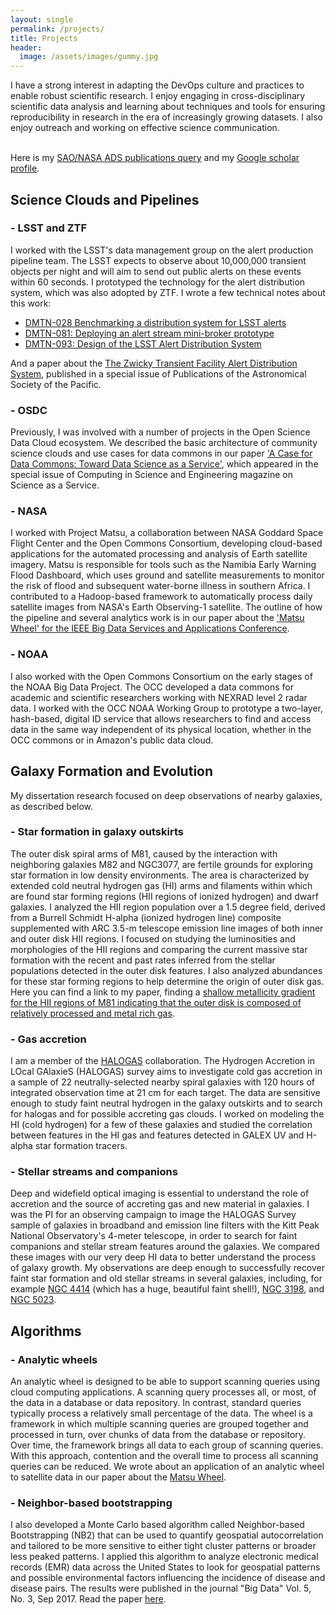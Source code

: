 ```yaml
---
layout: single
permalink: /projects/
title: Projects 
header:
  image: /assets/images/gummy.jpg
---
```


I have a strong interest in adapting the DevOps culture and practices to enable
robust scientific research.
I enjoy engaging in cross-disciplinary scientific data analysis and learning
about techniques and tools for ensuring reproducibility in research in the era
of increasingly growing datasets.  I also enjoy outreach and working on effective science communication.


<br>Here is my [SAO/NASA ADS publications query](https://ui.adsabs.harvard.edu/public-libraries/Hp6pLt5wST6qNm4mzzjfOw) and my [Google scholar profile](http://scholar.google.com/citations?user=x1kZj8MAAAAJ&hl=en).

## Science Clouds and Pipelines

### - LSST and ZTF
I worked with the LSST's data management group on the alert
production pipeline team.  The LSST expects to observe about 10,000,000 transient
objects per night and will aim to send out public alerts on these events within
60 seconds.  I prototyped the technology for the alert distribution system, which was 
also adopted by ZTF.
I wrote a few technical notes about this work:

* [DMTN-028 Benchmarking a distribution system for LSST alerts](https://dmtn-028.lsst.io)
* [DMTN-081: Deploying an alert stream mini-broker prototype](https://dmtn-081.lsst.io/)
* [DMTN-093: Design of the LSST Alert Distribution System](https://dmtn-093.lsst.io/)

And a paper about the [The Zwicky Transient Facility Alert Distribution System](http://iopscience.iop.org/article/10.1088/1538-3873/aae904/), published in a special 
issue of Publications of the Astronomical Society of the Pacific.

### - OSDC
Previously, I was involved with a number of projects in the Open Science Data
Cloud ecosystem.  We described the basic architecture of community science
clouds and use cases for data commons in our paper ['A Case for Data Commons:
Toward Data Science as a Service'](http://dx.doi.org/10.1109/MCSE.2016.92),
which appeared in the special issue of Computing in Science and Engineering
magazine on Science as a Service.

### - NASA
I worked with Project Matsu, a collaboration between NASA Goddard Space Flight
Center and the Open Commons Consortium,
developing cloud-based applications for the automated processing and analysis of Earth satellite imagery.
Matsu is responsible for tools such as the Namibia Early Warning Flood
Dashboard, which uses ground and satellite measurements to monitor the risk of
flood and subsequent water-borne illness in southern Africa.
I contributed to a Hadoop-based framework to automatically process daily
satellite images from NASA's Earth Observing-1 satellite.
The outline of how the pipeline and several analytics work is in our paper
about the ['Matsu Wheel' for the IEEE Big Data Services and Applications
Conference](http://ieeexplore.ieee.org/document/7474368/).

### - NOAA
I also worked with the Open Commons Consortium on the early stages of the
NOAA Big Data Project.  The OCC developed a data commons for academic and
scientific researchers working with NEXRAD level 2 radar data.  I worked with
the OCC NOAA Working Group to prototype a two-layer, hash-based, digital ID service that allows
researchers to find and access data in the same way independent of its physical
location, whether
in the OCC commons or in Amazon's public data cloud.


## Galaxy Formation and Evolution

My dissertation research focused on deep observations of nearby galaxies, as described below.

### - Star formation in galaxy outskirts
The outer disk spiral arms of M81, caused by the interaction with neighboring galaxies M82 and NGC3077, are fertile grounds for exploring star formation in low density environments. The area is characterized by extended cold neutral hydrogen gas (HI) arms and filaments within which are found star forming regions (HII regions of ionized hydrogen) and dwarf galaxies. I analyzed the HII region population over a 1.5 degree field, derived from a Burrell Schmidt H-alpha (ionized hydrogen line) composite supplemented with ARC 3.5-m telescope emission line images of both inner and outer disk HII regions. I focused on studying the luminosities and morphologies of the HII regions and comparing the current massive star formation with the recent and past rates inferred from the stellar populations detected in the outer disk features. I also analyzed abundances for these star forming regions to help determine the origin of outer disk gas. Here you can find a link to my paper, finding a [shallow metallicity gradient for the HII regions of M81 indicating that the outer disk is composed of relatively processed and metal rich gas](http://adsabs.harvard.edu/abs/2012MNRAS.422..401P).

### - Gas accretion
I am a member of the [HALOGAS](http://www.astron.nl/halogas/) collaboration. The Hydrogen Accretion in LOcal GAlaxieS (HALOGAS) survey aims to investigate cold gas accretion in a sample of 22 neutrally-selected nearby spiral galaxies with 120 hours of integrated observation time at 21 cm for each target. The data are sensitive enough to study faint neutral hydrogen in the galaxy outskirts and to search for halogas and for possible accreting gas clouds. I worked on modeling the HI (cold hydrogen) for a few of these galaxies and studied the correlation between features in the HI gas and features detected in GALEX UV and H-alpha star formation tracers.

### - Stellar streams and companions
Deep and widefield optical imaging is essential to understand the role of accretion and the source of accreting gas and new material in galaxies. I was the PI for an observing campaign to image the HALOGAS Survey sample of galaxies in broadband and emission line filters with the Kitt Peak National Observatory's 4-meter telescope, in order to search for faint companions and stellar stream features around the galaxies. We compared these images with our very deep HI data to better understand the process of galaxy growth.
My observations are deep enough to successfully recover faint star formation and old stellar streams in several galaxies, including, for example [NGC 4414](http://adsabs.harvard.edu/abs/2014A%26A...566A..80D) (which has a huge, beautiful faint shell!), [NGC 3198](http://adsabs.harvard.edu/abs/2013A%26A...554A.125G), and [NGC 5023](http://adsabs.harvard.edu/abs/2013MNRAS.434.2069K).

## Algorithms

### - Analytic wheels
An analytic wheel is designed to be able to support scanning queries using
cloud computing applications. A scanning query processes all, or most, of the
data in a database or data repository. In contrast, standard queries typically
process a relatively small percentage of the data. The wheel is a framework in
which multiple scanning queries are grouped together and processed in turn,
over chunks of data from the database or repository. Over time, the framework
brings all data to each group of scanning queries. With this approach,
contention and the overall time to process all scanning queries can be reduced.
We wrote about an application of an analytic wheel to satellite data in our
paper about the [Matsu Wheel](http://ieeexplore.ieee.org/document/7474368/).

### - Neighbor-based bootstrapping
I also developed a Monte Carlo based algorithm called Neighbor-based
Bootstrapping (NB2) that can be used to quantify geospatial autocorrelation and
tailored to be more sensitive to either tight cluster patterns or broader less
peaked patterns. I applied this algorithm to analyze electronic medical records (EMR) data across the United States to
look for geospatial patterns and possible environmental factors influencing the incidence of disease and disease pairs.  The results were published in the journal "Big Data" Vol. 5, No. 3, Sep 2017.  Read the paper [here](https://arxiv.org/abs/1703.01692).
